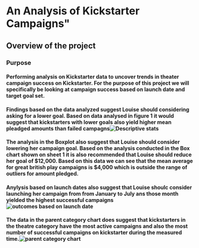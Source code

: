 # An Analysis of Kickstarter Campaigns"
## Overview of the project
### Purpose
#### Performing analysis on Kickstarter data to uncover trends in theater campaign success on Kickstarter. For the purpose of this project we will specifically be looking at campaign success based on launch date and target goal set.
#### Findings based on the data analyzed suggest Louise should considering asking for a lower goal. Based on data analysed in figure 1 it would suggest that kickstarters with lower goals also yield higher mean pleadged amounts than failed campagns![Descriptive stats](https://user-images.githubusercontent.com/99226892/154222603-51e06522-adc1-4544-85b7-12e4a7066781.png)
 #### The analysis in the Boxplot also suggest that Louise should consider lowering her campaign goal. Based on the analysis conducted in the Box chart shown on sheet 1 it is also recommended that Louise should reduce her goal of $12,000. Based on this data we can see that the mean average for great british play campaigns is $4,000 which is outside the range of outliers for amount pledged.
#### Anylysis based on launch dates also suggest that Louise shoulc consider launching her campaign from from January to July ans those month yielded the highest successful campaigns![outcomes based on launch date](https://user-images.githubusercontent.com/99226892/154221318-092f3ddd-e4b4-4a29-905a-b05805f78ed3.png)
#### The data in the parent category chart does suggest that kickstarters in the theatre category have the most active campaigns and also the most number of successful campaigns on kickstarter during the measured time.![parent category chart](https://user-images.githubusercontent.com/99226892/154223208-64f5f865-c704-4c4b-8b90-83d061b3e165.png)
